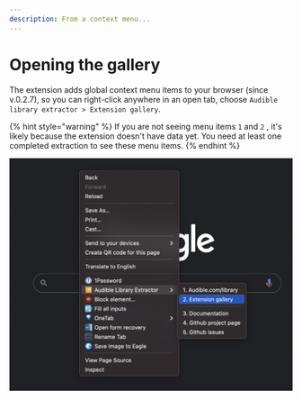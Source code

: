 ```yaml
---
description: From a context menu...
---
```


# Opening the gallery

The extension adds global context menu items to your browser (since v.0.2.7), so you can right-click anywhere in an open tab, choose `Audible library extractor > Extension gallery`.

{% hint style="warning" %}
If you are not seeing menu items `1` and `2` , it's likely because the extension doesn't have data yet. You need at least one completed extraction to see these menu items.
{% endhint %}

![](../.gitbook/assets/ale-browser-context-menu.png)
